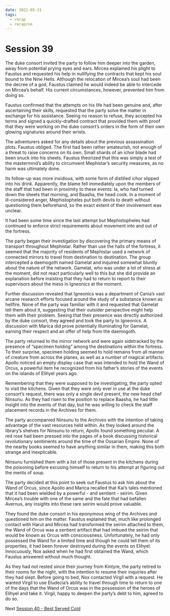 ```yaml
---
date: 2022-05-31
tags:
  - recap
  - recap/ne
---
```

# Session 39

The duke consort invited the party to follow him deeper into the garden, away from potential prying eyes and ears. Mircea explained his plight to Faustus and requested his help in nullifying the contracts that kept his soul bound to the Nine Hells. Although the relocation of Mircea’s soul had been the decree of a god, Faustus claimed he would indeed be able to intercede on Mircea’s behalf. His current circumstances, however, prevented him from doing so.

Faustus confirmed that the attempts on his life had been genuine and, after ascertaining their skills, requested that the party solve the matter in exchange for his assistance. Seeing no reason to refuse, they accepted his terms and signed a quickly-drafted contract that provided them with proof that they were working on the duke consort’s orders in the form of their own glowing signatures around their wrists.

The adventurers asked for any details about the previous assassination plots. Faustus obliged. The first had been rather amateurish, not enough of a threat to raise concerns on its own. Small shards of an ichor blade had been snuck into his sheets. Faustus theorized that this was simply a test of the mastermind’s ability to circumvent Mephistar’s security measures, as no harm was ultimately done.

Its follow-up was more insidious, with some form of distilled ichor slipped into his drink. Apparently, the blame fell immediately upon the members of the staff that had been in proximity to these events: Ia, who had turned down the sheets that morning, and Baasha, the head cook. In a moment of ill-considered anger, Mephistopheles put both devils to death without questioning them beforehand, so the exact extent of their involvement was unclear.

It had been some time since the last attempt but Mephistopheles had continued to enforce strict requirements about movement into and out of the fortress.

The party began their investigation by discovering the primary means of transport throughout Mephistar. Rather than use the halls of the fortress, it seemed that the majority of residents of Mephistar used a network of connected mirrors to travel from destination to destination. The group intercepted a daemogoth named Gamelat and inquired somewhat bluntly about the nature of the network. Gamelat, who was under a lot of stress at the moment, did not react particularly well to this but she did provide an explanation before insisting that they had to return to report to their supervisors about the mess in Igneonics at the moment.

Further discussion revealed that Igneonics was a department of Cania’s vast arcane research efforts focused around the study of a substance known as hellfire. None of the party was familiar with it and requested that Gamelat tell them about it, suggesting that their outsider perspective might help them with their problem. Seeing that their presence was directly authorized by the duke consort, they agreed and took the party to Igneonics. A discussion with Marica did prove potentially illuminating for Gamelat, earning their respect and an offer of help from the daemogoth.

The party returned to the mirror network and were again sidetracked by the presence of “specimen holding” among the destinations within the fortress. To their surprise, specimen holding seemed to hold remains from all manner of creature from across the planes, as well as a number of magical artifacts. Apollo noticed an empty display case that was intended to hold the Wand of Orcus, a powerful item he recognized from his father’s stories of the events on the islands of Elihyel years ago.

Remembering that they were supposed to be investigating, the party opted to visit the kitchens. Given that they were only ever in use at the duke consort’s request, there was only a single devil present, the new head chef Ninsunu. As they had risen to the position to replace Baasha, he had little insight into the events of that day, but he was willing to check the staff placement records in the Archives for them.

The party accompanied Ninsunu to the Archives with the intention of taking advantage of the vast resources held within. As they looked around the library’s shelves for Ninsunu to return, Apollo found something peculiar. A red rose had been pressed into the pages of a book discussing historical revolutionary sentiments around the time of the Ossarian Empire. None of the nearby books seemed to have anything similar in them, making this both strange and inexplicable.

Ninsunu furnished them with a list of those present in the kitchens during the poisoning before excusing himself to return to his attempt at figuring out the merits of soup.

The party decided at this point to seek out Faustus to ask him about the Wand of Orcus, since Apollo and Marica recalled that Kai’s tales mentioned that it had been wielded by a powerful - and sentient - seirim. Given Mircea’s trouble with one of the same and the fate that had befallen Avernus, any insights into these rare seirim would prove valuable.

They found the duke consort in his eponymous wing of the Archives and questioned him on the matter. Faustus explained that, much like prolonged contact with Harut and Mircea had transformed the seirim attached to them, the Wand of Orcus was a sentient artifact that had imbued the seirim that would be known as Orcus with consciousness. Unfortunately, he had only possessed the Wand for a limited time and though he could tell them of its properties, it had been forever destroyed during the events on Elihyel. Innocuously, Nox asked when he had first obtained the Wand, which Faustus answered without much thought.

As they had not rested since their journey from Kintyre, the party retired to their rooms for the night, with the intention to resume their inquiries after they had slept. Before going to bed, Nox contacted Virgil with a request. He wanted Virgil to use Eludecia’s ability to travel through time to return to one of the days that the Wand of Orcus was in the possession of the heroes of Elihyel and take it. Virgil, happy to deepen the party’s debt to him, agreed to do so.

Next
[Session 40 - Best Served Cold](Session%2040%20-%20Best%20Served%20Cold.md)